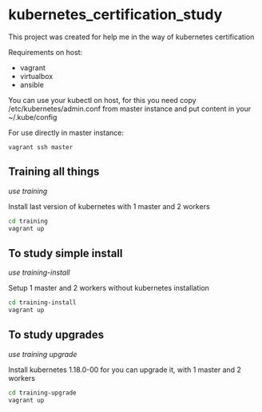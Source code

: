 # kubernetes_certification_study

This project was created for help me in the way of kubernetes certification

Requirements on host:
- vagrant
- virtualbox
- ansible

You can use your kubectl on host, for this you need copy /etc/kubernetes/admin.conf from master instance and put content in your ~/.kube/config

For use directly in master instance:

`vagrant ssh master`

## Training all things
*use training*

Install last version of kubernetes with 1 master and 2 workers

```bash
cd training
vagrant up
```

## To study simple install
*use training-install*

Setup 1 master and 2 workers without kubernetes installation

```bash
cd training-install
vagrant up
```

## To study upgrades
*use training upgrade*

Install kubernetes 1.18.0-00 for you can upgrade it, with 1 master and 2 workers

```bash
cd training-upgrade
vagrant up
```
